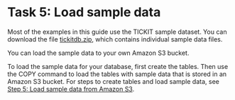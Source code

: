 # Task 5: Load sample data<a name="cm-dev-t-load-sample-data"></a>

Most of the examples in this guide use the TICKIT sample dataset\. You can download the file [tickitdb\.zip](samples/tickitdb.zip), which contains individual sample data files\.

You can load the sample data to your own Amazon S3 bucket\.

To load the sample data for your database, first create the tables\. Then use the COPY command to load the tables with sample data that is stored in an Amazon S3 bucket\. For steps to create tables and load sample data, see [Step 5: Load sample data from Amazon S3](rs-gsg-create-sample-db.md)\.